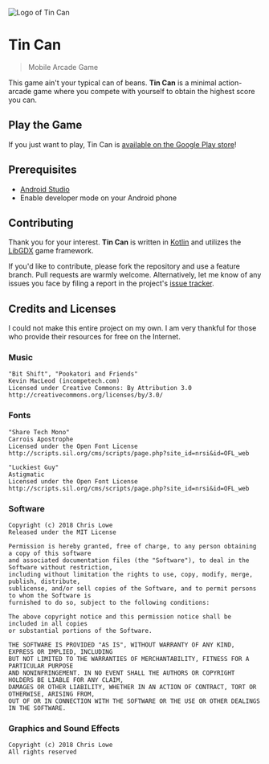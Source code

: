 ![Logo of Tin Can](logo.png)

# Tin Can
> Mobile Arcade Game

This game ain't your typical can of beans. **Tin Can** is a minimal action-arcade game where you compete with yourself to obtain the highest score you can.


## Play the Game
If you just want to play, Tin Can is [available on the Google Play store](https://play.google.com/store/apps/details?id=io.chrislowe.tincan)!


## Prerequisites

* [Android Studio](https://developer.android.com/studio/)
* Enable developer mode on your Android phone


## Contributing

Thank you for your interest. **Tin Can** is written in [Kotlin](https://kotlinlang.org/) and utilizes the [LibGDX](https://libgdx.badlogicgames.com/) game framework.

If you'd like to contribute, please fork the repository and use a feature
branch. Pull requests are warmly welcome. Alternatively, let me know of any
issues you face by filing a report in the project's
[issue tracker](https://github.com/HelloChrisLowe/TinCan/issues).

## Credits and Licenses

I could not make this entire project on my own. I am very thankful for those who provide their resources for free on the Internet.

### Music
```
"Bit Shift", "Pookatori and Friends"
Kevin MacLeod (incompetech.com)
Licensed under Creative Commons: By Attribution 3.0
http://creativecommons.org/licenses/by/3.0/
```

### Fonts
```
"Share Tech Mono"
Carrois Apostrophe
Licensed under the Open Font License
http://scripts.sil.org/cms/scripts/page.php?site_id=nrsi&id=OFL_web
```

```
"Luckiest Guy"
Astigmatic
Licensed under the Open Font License
http://scripts.sil.org/cms/scripts/page.php?site_id=nrsi&id=OFL_web
```

### Software
```
Copyright (c) 2018 Chris Lowe
Released under the MIT License

Permission is hereby granted, free of charge, to any person obtaining a copy of this software
and associated documentation files (the "Software"), to deal in the Software without restriction,
including without limitation the rights to use, copy, modify, merge, publish, distribute,
sublicense, and/or sell copies of the Software, and to permit persons to whom the Software is
furnished to do so, subject to the following conditions:

The above copyright notice and this permission notice shall be included in all copies
or substantial portions of the Software.

THE SOFTWARE IS PROVIDED "AS IS", WITHOUT WARRANTY OF ANY KIND, EXPRESS OR IMPLIED, INCLUDING
BUT NOT LIMITED TO THE WARRANTIES OF MERCHANTABILITY, FITNESS FOR A PARTICULAR PURPOSE
AND NONINFRINGEMENT. IN NO EVENT SHALL THE AUTHORS OR COPYRIGHT HOLDERS BE LIABLE FOR ANY CLAIM,
DAMAGES OR OTHER LIABILITY, WHETHER IN AN ACTION OF CONTRACT, TORT OR OTHERWISE, ARISING FROM,
OUT OF OR IN CONNECTION WITH THE SOFTWARE OR THE USE OR OTHER DEALINGS IN THE SOFTWARE.
```

### Graphics and Sound Effects
```
Copyright (c) 2018 Chris Lowe
All rights reserved
```
